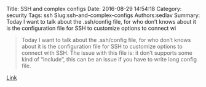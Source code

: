 Title: SSH and complex configs
Date: 2016-08-29 14:54:18
Category: security
Tags: ssh
Slug:ssh-and-complex-configs
Authors:sedlav
Summary: Today I want to talk about the .ssh/config file, for who don’t knows about it is the configuration file for SSH to customize options to connect wi

> Today I want to talk about the .ssh/config file, for who don’t knows about it is the configuration file for SSH to customize options to connect with SSH.
The issue with this file is: it don’t supports some kind of “include”, this can be an issue if you have to write long config file.

[Link](https://blog.lucatoma.eu/ssh-and-complex-configs/)
